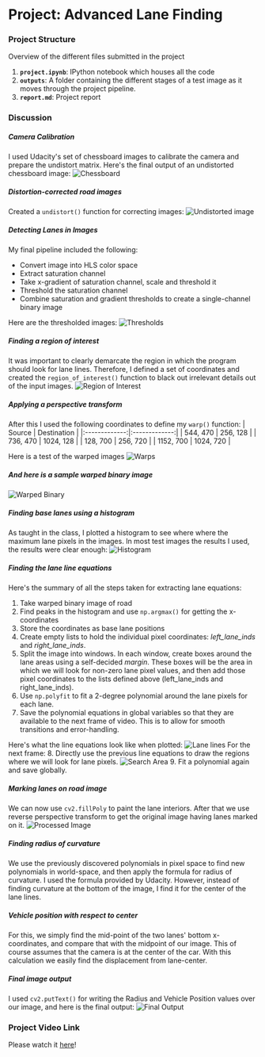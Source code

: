 # Project: Advanced Lane Finding

### Project Structure
Overview of the different files submitted in the project

1. **`project.ipynb`**: IPython notebook which houses all the code
2. **`outputs`**: A folder containing the different stages of a test image as it moves through the project pipeline.
3. **`report.md`**: Project report


### Discussion
##### Camera Calibration
I used Udacity's set of chessboard images to calibrate the camera and prepare the undistort matrix. Here's the final output of an undistorted chessboard image:
![Chessboard](outputs/calibration.jpg) 


##### Distortion-corrected road images
Created a `undistort()` function for correcting images:
![Undistorted image](outputs/undistortion.jpg) 

##### Detecting Lanes in Images
My final pipeline included the following:
* Convert image into HLS color space
* Extract saturation channel
* Take x-gradient of saturation channel, scale and threshold it
* Threshold the saturation channel
* Combine saturation and gradient thresholds to create a single-channel binary image

Here are the thresholded images:
![Thresholds](outputs/thresholding.jpg) 

##### Finding a region of interest
It was important to clearly demarcate the region in which the program should look for lane lines. Therefore, I defined a set of coordinates and created the `region_of_interest()` function to black out irrelevant details out of the input images.
![Region of Interest](outputs/roi.jpg)

##### Applying a perspective transform
After this I used the following coordinates to define my `warp()` function:
| Source        | Destination   | 
|:-------------:|:-------------:| 
| 544, 470      | 256, 128        | 
| 736, 470      | 1024, 128      |
| 128, 700     | 256, 720      |
| 1152, 700      | 1024, 720        |

Here is a test of the warped images
![Warps](outputs/warps.jpg)

##### And here is a sample warped binary image
![Warped Binary](outputs/warped_lanes.jpg)

##### Finding base lanes using a histogram
As taught in the class, I plotted a histogram to see where where the maximum lane pixels in the images. In most test images the results I used, the results were clear enough:
![Histogram](outputs/histogram.jpg)

##### Finding the lane line equations
Here's the summary of all the steps taken for extracting lane equations:
1. Take warped binary image of road
2. Find peaks in the histogram and use `np.argmax()` for getting the x-coordinates
3. Store the coordinates as base lane positions
4. Create empty lists to hold the individual pixel coordinates: *left_lane_inds* and *right_lane_inds*.
5. Split the image into windows. In each window, create boxes around the lane areas using a self-decided *margin*. These boxes will be the area in which we will look for non-zero lane pixel values, and then add those pixel coordinates to the lists defined above (left_lane_inds and right_lane_inds).
6. Use `np.polyfit` to fit a 2-degree polynomial around the lane pixels for each lane.
7. Save the polynomial equations in global variables so that they are available to the next frame of video. This is to allow for smooth transitions and error-handling.

Here's what the line equations look like when plotted:
![Lane lines](outputs/lines.jpg)
For the next frame:
8. Directly use the previous line equations to draw the regions where we will look for lane pixels.
![Search Area](outputs/search_area.jpg)
9. Fit a polynomial again and save globally.

##### Marking lanes on road image
We can now use `cv2.fillPoly` to paint the lane interiors. After that we use reverse perspective transform to get the original image having lanes marked on it.
![Processed Image](outputs/lanes.jpg)

##### Finding radius of curvature
We use the previously discovered polynomials in pixel space to find new polynomials in world-space, and then apply the formula for radius of curvature. I used the formula provided by Udacity. However, instead of finding curvature at the bottom of the image, I find it for the center of the lane lines.

##### Vehicle position with respect to center
For this, we simply find the mid-point of the two lanes' bottom x-coordinates, and compare that with the midpoint of our image. This of course assumes that the camera is at the center of the car. With this calculation we easily find the displacement from lane-center.

##### Final image output
I used `cv2.putText()` for writing the Radius and Vehicle Position values over our image, and here is the final output:
![Final Output](outputs/final_processed.jpg)


### Project Video Link
Please watch it [here](https://youtu.be/1BnR208cy7Q)!